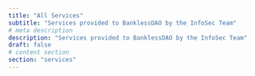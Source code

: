```yaml
---
title: "All Services"
subtitle: "Services provided to BanklessDAO by the InfoSec Team"
# meta description
description: "Services provided to BanklessDAO by the InfoSec Team"
draft: false
# content section
section: "services"
---
```

